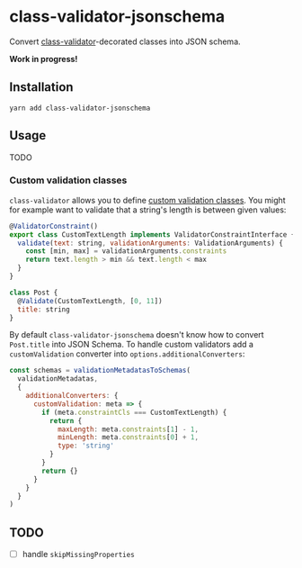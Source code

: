 # class-validator-jsonschema
Convert [class-validator](https://github.com/typestack/class-validator)-decorated classes into JSON schema.

**Work in progress!**

## Installation

`yarn add class-validator-jsonschema`

## Usage

TODO

### Custom validation classes

`class-validator` allows you to define [custom validation classes](https://github.com/typestack/class-validator#custom-validation-classes). You might for example want to validate that a string's length is between given values:

```javascript
@ValidatorConstraint()
export class CustomTextLength implements ValidatorConstraintInterface {
  validate(text: string, validationArguments: ValidationArguments) {
    const [min, max] = validationArguments.constraints
    return text.length > min && text.length < max
  }
}

class Post {
  @Validate(CustomTextLength, [0, 11])
  title: string
}
```

By default `class-validator-jsonschema` doesn't know how to convert `Post.title`
into JSON Schema. To handle custom validators add a `customValidation` converter
into `options.additionalConverters`:

```javascript
const schemas = validationMetadatasToSchemas(
  validationMetadatas,
  {
    additionalConverters: {
      customValidation: meta => {
        if (meta.constraintCls === CustomTextLength) {
          return {
            maxLength: meta.constraints[1] - 1,
            minLength: meta.constraints[0] + 1,
            type: 'string'
          }
        }
        return {}
      }
    }
  }
)
```

## TODO

- [ ] handle `skipMissingProperties`

